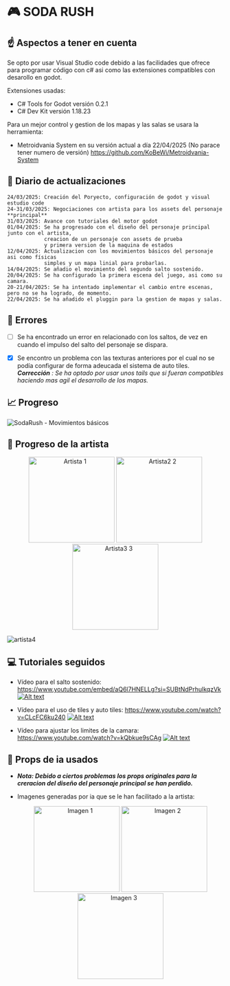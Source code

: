 # 🎮 SODA RUSH

## ☝️ Aspectos a tener en cuenta

Se opto por usar Visual Studio code debido a las facilidades que ofrece para
programar código con c# asi como las extensiones compatibles con desarollo en
godot.

Extensiones usadas:
  - C# Tools for Godot versión 0.2.1
  - C# Dev Kit versión 1.18.23

Para un mejor control y gestion de los mapas y las salas se usara la herramienta:
  - Metroidvania System en su versión actual a día 22/04/2025 (No parace tener numero de versión) https://github.com/KoBeWi/Metroidvania-System 

## 📕 Diario de actualizaciones
```
24/03/2025: Creación del Poryecto, configuración de godot y visual estudio code
24-31/03/2025: Negociaciones con artista para los assets del personaje **principal**
31/03/2025: Avance con tutoriales del motor godot 
01/04/2025: Se ha progresado con el diseño del personaje principal junto con el artista,
            creacion de un personaje con assets de prueba
            y primera version de la maquina de estados
12/04/2025: Actualizacion con los movimientos básicos del personaje asi como físicas
            simples y un mapa linial para probarlas.
14/04/2025: Se añadio el movimiento del segundo salto sostenido.
20/04/2025: Se ha configurado la primera escena del juego, asi como su camara.
20-21/04/2025: Se ha intentado implementar el cambio entre escenas, pero no se ha logrado, de momento.
22/04/2025: Se ha añadido el pluggin para la gestion de mapas y salas.
```

## 📝 Errores
- [ ] Se ha encontrado un error en relacionado con los saltos, de vez en cuando el impulso del salto del personaje se dispara.
- [x] Se encontro un problema con las texturas anteriores por el cual no se podía configurar de forma adeucada el sistema de auto tiles. ***Corrección** : Se ha optado por usar unos tails que si fueran compatibles haciendo mas agil el desarrollo de los mapas.* 


## 📈 Progreso
![SodaRush - Movimientos básicos](https://github.com/user-attachments/assets/4d58c2d1-249c-4e78-9e64-d148f5527c7b)


## 🎨 Progreso de la artista
  <p align="center">
  <img src="https://github.com/user-attachments/assets/e75d414c-740a-430e-b147-84eafddee02e" width="200" alt="Artista 1" />
  <img src="https://github.com/user-attachments/assets/70bc01c6-2001-4a84-ac20-570984db24bf" width="200" alt="Artista2 2" />
  <img src="https://github.com/user-attachments/assets/17baa085-01c9-4729-b91e-38f28e435b02" width="200" alt="Artista3 3" />
</p>

![artista4](https://github.com/user-attachments/assets/02fa9488-50cc-4126-af25-de6b734bfaa3)
## 💻 Tutoriales seguidos
- Vídeo para el salto sostenido: https://www.youtube.com/embed/aQ6l7HNELLg?si=SUBtNdPrhulkqzVk
    [![Alt text](https://img.youtube.com/vi/aQ6l7HNELLg/0.jpg)](https://www.youtube.com/watch?v=aQ6l7HNELLg)

- Vídeo para el uso de tiles y auto tiles: https://www.youtube.com/watch?v=CLcFC6ku240
    [![Alt text](https://img.youtube.com/vi/CLcFC6ku240/0.jpg)](https://www.youtube.com/watch?v=CLcFC6ku240)

- Vídeo para ajustar los limites de la camara: https://www.youtube.com/watch?v=kQbkue9sCAg
  [![Alt text](https://img.youtube.com/vi/kQbkue9sCAg/0.jpg)](https://www.youtube.com/watch?v=kQbkue9sCAg)

## 🤖 Props de ia usados

- ***Nota: Debido a ciertos problemas los props originales para la creracion del diseño del personaje principal se han perdido.***

- Imagenes generadas por ia que se le han facilitado a la artista:
  
  <p align="center">
  <img src="https://github.com/user-attachments/assets/e7a6aaaf-c84e-415f-ade4-689b758187db" width="200" alt="Imagen 1" />
  <img src="https://github.com/user-attachments/assets/d545aaa8-787c-4024-bf9b-308cf630f647" width="200" alt="Imagen 2" />
  <img src="https://github.com/user-attachments/assets/84d6c205-4ace-47f8-ad4b-481dcf6ebfa1" width="200" alt="Imagen 3" />
</p>

